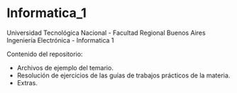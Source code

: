 # Informatica_1
Universidad Tecnológica Nacional - Facultad Regional Buenos Aires
Ingeniería Electrónica - Informatica 1

Contenido del repositorio:
- Archivos de ejemplo del temario.
- Resolución de ejercicios de las guías de trabajos prácticos de la materia.
- Extras.

